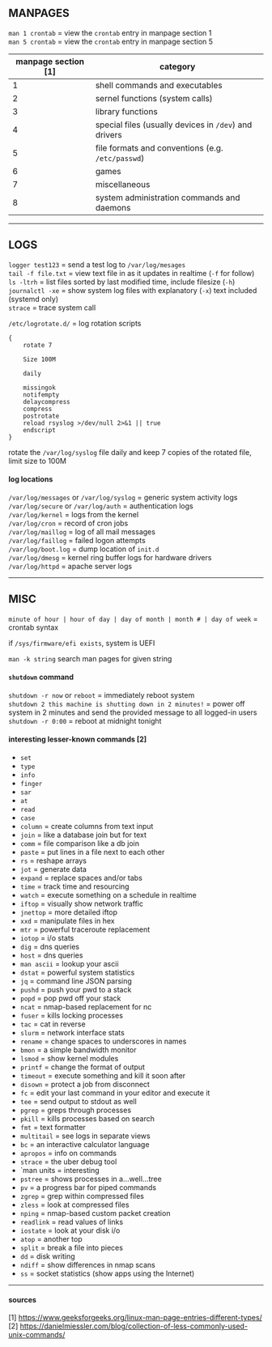 
## MANPAGES

`man 1 crontab` = view the `crontab` entry in manpage section 1  
`man 5 crontab` = view the `crontab` entry in manpage section 5

| manpage section [1] | category                                              |
|---------------------|-------------------------------------------------------|
| 1	              | shell commands and executables                        |
| 2                   |	sernel functions (system calls)                       |
| 3                   |	library functions                                     |
| 4                   |	special files (usually devices in `/dev`) and drivers |
| 5	              | file formats and conventions (e.g. `/etc/passwd`)     |
| 6	              | games                                                 |
| 7	              | miscellaneous                                         |
| 8	              | system administration commands and daemons            |


---
## LOGS

`logger test123`   = send a test log to `/var/log/mesages`  
`tail -f file.txt` = view text file in as it updates in realtime (`-f` for follow)  
`ls -ltrh`         = list files sorted by last modified time, include filesize (`-h`)  
`journalctl -xe`   = show system log files with explanatory (`-x`) text included (systemd only)  
`strace`           = trace system call


`/etc/logrotate.d/` = log rotation scripts 
```
{ 
    rotate 7 

    Size 100M 

    daily 

    missingok 
    notifempty 
    delaycompress 
    compress 
    postrotate 
    reload rsyslog >/dev/null 2>&1 || true 
    endscript 
}
```
rotate the `/var/log/syslog` file daily and keep 7 copies of the rotated file, limit size to 100M 

#### log locations

`/var/log/messages` or `/var/log/syslog` = generic system activity logs  
`/var/log/secure` or `/var/log/auth`     = authentication logs  
`/var/log/kernel`                        = logs from the kernel  
`/var/log/cron`                          = record of cron jobs  
`/var/log/maillog`                       = log of all mail messages  
`/var/log/faillog`                       = failed logon attempts  
`/var/log/boot.log`                      = dump location of `init.d`  
`/var/log/dmesg`                         = kernel ring buffer logs for hardware drivers  
`/var/log/httpd`                         = apache server logs


---
## MISC

`minute of hour | hour of day | day of month | month # | day of week` = crontab syntax 

if `/sys/firmware/efi exists`, system is UEFI 

`man -k string` search man pages for given string 

#### `shutdown` command

`shutdown -r now` or `reboot`                            = immediately reboot system  
`shutdown 2 this machine is shutting down in 2 minutes!` = power off system in 2 minutes and send the provided message to all logged-in users  
`shutdown -r 0:00`                                       = reboot at midnight tonight

#### interesting lesser-known commands [2]

- `set` 
- `type`
- `info`  
- `finger`
- `sar` 
- `at` 
- `read` 
- `case` 
- `column`    = create columns from text input  
- `join`      = like a database join but for text    
- `comm`      = file comparison like a db join    
- `paste`     = put lines in a file next to each other    
- `rs`        = reshape arrays    
- `jot`       = generate data    
- `expand`    = replace spaces and/or tabs    
- `time`      = track time and resourcing    
- `watch`     = execute something on a schedule in realtime    
- `iftop`     = visually show network traffic    
- `jnettop`   = more detailed iftop    
- `xxd`       = manipulate files in hex    
- `mtr`       = powerful traceroute replacement    
- `iotop`     = i/o stats    
- `dig`       = dns queries    
- `host`      = dns queries    
- `man ascii` = lookup your ascii    
- `dstat`     = powerful system statistics    
- `jq`        = command line JSON parsing    
- `pushd`     = push your pwd to a stack    
- `popd`      = pop pwd off your stack    
- `ncat`      = nmap-based replacement for nc    
- `fuser`     = kills locking processes    
- `tac`       = cat in reverse    
- `slurm`     = network interface stats    
- `rename`    = change spaces to underscores in names    
- `bmon`      = a simple bandwidth monitor    
- `lsmod`     = show kernel modules    
- `printf`    = change the format of output    
- `timeout`   = execute something and kill it soon after    
- `disown`    = protect a job from disconnect    
- `fc`        = edit your last command in your editor and execute it    
- `tee`       = send output to stdout as well    
- `pgrep`     = greps through processes    
- `pkill`     = kills processes based on search    
- `fmt`       = text formatter    
- `multitail` = see logs in separate views    
- `bc`        = an interactive calculator language    
- `apropos`   = info on commands    
- `strace`    = the uber debug tool    
- `man units  = interesting    
- `pstree`    = shows processes in a…well…tree    
- `pv`        = a progress bar for piped commands    
- `zgrep`     = grep within compressed files    
- `zless`     = look at compressed files    
- `nping`     = nmap-based custom packet creation    
- `readlink`  = read values of links    
- `iostate`   = look at your disk i/o    
- `atop`      = another top    
- `split`     = break a file into pieces    
- `dd`        = disk writing    
- `ndiff`     = show differences in nmap scans    
- `ss`        = socket statistics (show apps using the Internet)    

---
#### sources    

[1] https://www.geeksforgeeks.org/linux-man-page-entries-different-types/    
[2] https://danielmiessler.com/blog/collection-of-less-commonly-used-unix-commands/

